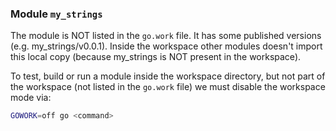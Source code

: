 ### Module `my_strings`
The module is NOT listed in the `go.work` file. It has some published versions (e.g. 
my_strings/v0.0.1). Inside the workspace other modules doesn't import this local copy 
(because my_strings is NOT present in the workspace).

To test, build or run a module inside the workspace directory, but not part of the workspace
(not listed in the `go.work` file) we must disable the workspace mode via:

```bash
GOWORK=off go <command> 
```